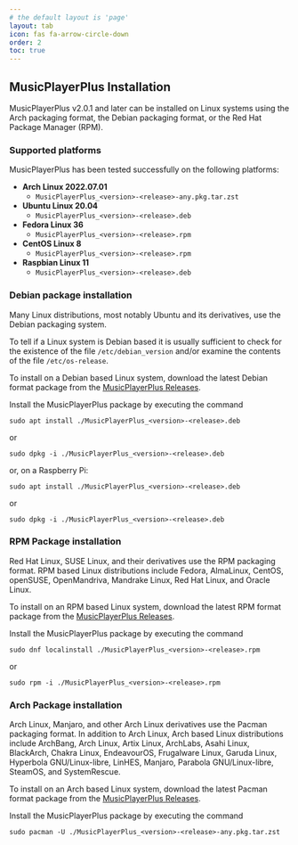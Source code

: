 ```yaml
---
# the default layout is 'page'
layout: tab
icon: fas fa-arrow-circle-down
order: 2
toc: true
---
```


## MusicPlayerPlus Installation

MusicPlayerPlus v2.0.1 and later can be installed on Linux systems using
the Arch packaging format, the Debian packaging format, or the Red Hat
Package Manager (RPM).

### Supported platforms

MusicPlayerPlus has been tested successfully on the following platforms:

- **Arch Linux 2022.07.01**
  - `MusicPlayerPlus_<version>-<release>-any.pkg.tar.zst`
- **Ubuntu Linux 20.04**
  - `MusicPlayerPlus_<version>-<release>.deb`
- **Fedora Linux 36**
  - `MusicPlayerPlus_<version>-<release>.rpm`
- **CentOS Linux 8**
  - `MusicPlayerPlus_<version>-<release>.rpm`
- **Raspbian Linux 11**
  - `MusicPlayerPlus_<version>-<release>.deb`

### Debian package installation

Many Linux distributions, most notably Ubuntu and its derivatives, use the
Debian packaging system.

To tell if a Linux system is Debian based it is usually sufficient to
check for the existence of the file `/etc/debian_version` and/or examine the
contents of the file `/etc/os-release`.

To install on a Debian based Linux system, download the latest Debian format
package from the
[MusicPlayerPlus Releases](https://github.com/doctorfree/MusicPlayerPlus/releases).

Install the MusicPlayerPlus package by executing the command

```console
sudo apt install ./MusicPlayerPlus_<version>-<release>.deb
```

or

```console
sudo dpkg -i ./MusicPlayerPlus_<version>-<release>.deb
```

or, on a Raspberry Pi:

```console
sudo apt install ./MusicPlayerPlus_<version>-<release>.deb
```

or

```console
sudo dpkg -i ./MusicPlayerPlus_<version>-<release>.deb
```

### RPM Package installation

Red Hat Linux, SUSE Linux, and their derivatives use the RPM packaging
format. RPM based Linux distributions include Fedora, AlmaLinux, CentOS,
openSUSE, OpenMandriva, Mandrake Linux, Red Hat Linux, and Oracle Linux.

To install on an RPM based Linux system, download the latest RPM format
package from the
[MusicPlayerPlus Releases](https://github.com/doctorfree/MusicPlayerPlus/releases).

Install the MusicPlayerPlus package by executing the command

```console
sudo dnf localinstall ./MusicPlayerPlus_<version>-<release>.rpm
```

or

```console
sudo rpm -i ./MusicPlayerPlus_<version>-<release>.rpm
```

### Arch Package installation

Arch Linux, Manjaro, and other Arch Linux derivatives use the Pacman packaging
format. In addition to Arch Linux, Arch based Linux distributions include
ArchBang, Arch Linux, Artix Linux, ArchLabs, Asahi Linux, BlackArch,
Chakra Linux, EndeavourOS, Frugalware Linux, Garuda Linux,
Hyperbola GNU/Linux-libre, LinHES, Manjaro, Parabola GNU/Linux-libre,
SteamOS, and SystemRescue.

To install on an Arch based Linux system, download the latest Pacman format
package from the
[MusicPlayerPlus Releases](https://github.com/doctorfree/MusicPlayerPlus/releases).

Install the MusicPlayerPlus package by executing the command

```console
sudo pacman -U ./MusicPlayerPlus_<version>-<release>-any.pkg.tar.zst
```
